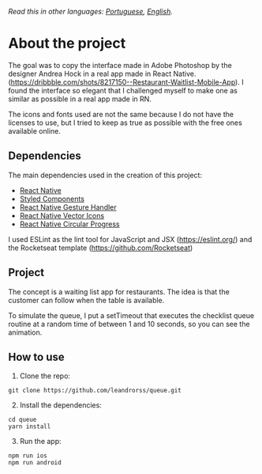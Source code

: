 *Read this in other languages: [Portuguese](README.md), [English](README.en.md).*

# About the project

The goal was to copy the interface made in Adobe Photoshop by the designer Andrea Hock in a real app made in React Native. (https://dribbble.com/shots/8217150--Restaurant-Waitlist-Mobile-App). I found the interface so elegant that I challenged myself to make one as similar as possible in a real app made in RN.

The icons and fonts used are not the same because I do not have the licenses to use, but I tried to keep as true as possible with the free ones available online.

## Dependencies

The main dependencies used in the creation of this project:

- [React Native](http://facebook.github.io/react-native/)
- [Styled Components](https://www.styled-components.com)
- [React Native Gesture Handler](https://github.com/software-mansion/react-native-gesture-handler)
- [React Native Vector Icons](https://github.com/oblador/react-native-vector-icons)
- [React Native Circular Progress](https://github.com/bartgryszko/react-native-circular-progress)

I used ESLint as the lint tool for JavaScript and JSX (https://eslint.org/) and the Rocketseat template (https://github.com/Rocketseat)

## Project

The concept is a waiting list app for restaurants. The idea is that the customer can follow when the table is available.

To simulate the queue, I put a setTimeout that executes the checklist queue routine at a random time of between 1 and 10 seconds, so you can see the animation.

## How to use

1.  Clone the repo:

```
git clone https://github.com/leandrorss/queue.git
```

2.  Install the dependencies:

```
cd queue
yarn install
```

3.  Run the app:

```
npm run ios
npm run android
```
